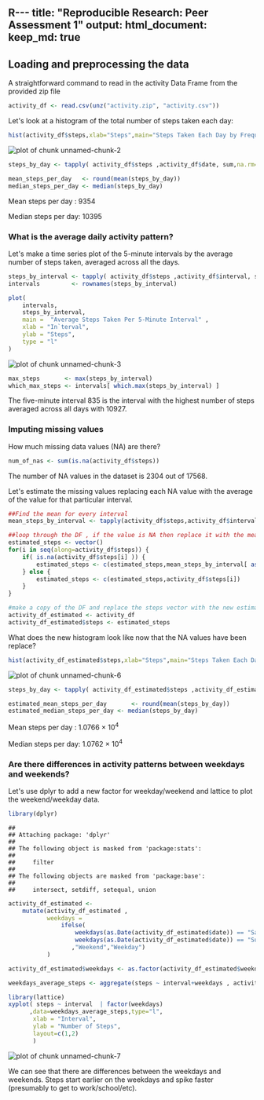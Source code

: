 R---
title: "Reproducible Research: Peer Assessment 1"
output: 
  html_document:
    keep_md: true
---


## Loading and preprocessing the data

A straightforward command to read in the activity Data Frame from the provided zip file

```r
activity_df <- read.csv(unz("activity.zip", "activity.csv"))
```


Let's look at a histogram of the total number of steps taken each day:


```r
hist(activity_df$steps,xlab="Steps",main="Steps Taken Each Day by Frequency")
```

![plot of chunk unnamed-chunk-2](figure/unnamed-chunk-2-1.png) 

```r
steps_by_day <- tapply( activity_df$steps ,activity_df$date, sum,na.rm=TRUE)

mean_steps_per_day   <- round(mean(steps_by_day))
median_steps_per_day <- median(steps_by_day)
```

Mean steps per day : 9354

Median steps per day: 10395






### What is the average daily activity pattern?

Let's make a time series plot of the 5-minute intervals by the average number of steps taken, averaged across all the days.


```r
steps_by_interval <- tapply( activity_df$steps ,activity_df$interval, sum,na.rm=TRUE)
intervals         <- rownames(steps_by_interval)

plot(
    intervals,
    steps_by_interval,
    main =  "Average Steps Taken Per 5-Minute Interval" ,
    xlab = "In`terval",
    ylab = "Steps",
    type = "l"
)
```

![plot of chunk unnamed-chunk-3](figure/unnamed-chunk-3-1.png) 

```r
max_steps       <- max(steps_by_interval)
which_max_steps <- intervals[ which.max(steps_by_interval) ]
```
The five-minute interval 835 is the interval with the highest number of steps averaged across all days with 10927.


### Imputing missing values

How much missing data values (NA) are there?


```r
num_of_nas <- sum(is.na(activity_df$steps))
```
The number of NA values in the dataset is 2304 out of 17568.


Let's estimate the missing values replacing each NA value with the average of the value for that particular interval.


```r
##Find the mean for every interval
mean_steps_by_interval <- tapply(activity_df$steps,activity_df$interval, function(x) { round(mean(x,na.rm=TRUE)) } )

##loop through the DF , if the value is NA then replace it with the mean value for that interval, else just copy
estimated_steps <- vector()
for(i in seq(along=activity_df$steps)) {
    if( is.na(activity_df$steps[i] )) {
        estimated_steps <- c(estimated_steps,mean_steps_by_interval[ as.character(activity_df[i,"interval" ]) ] )
    } else {
        estimated_steps <- c(estimated_steps,activity_df$steps[i])
    }
}

#make a copy of the DF and replace the steps vector with the new estimated steps
activity_df_estimated <- activity_df
activity_df_estimated$steps <- estimated_steps
```

What does the new histogram look like now that the NA values have been replace?


```r
hist(activity_df_estimated$steps,xlab="Steps",main="Steps Taken Each Day by Frequency")
```

![plot of chunk unnamed-chunk-6](figure/unnamed-chunk-6-1.png) 

```r
steps_by_day <- tapply( activity_df_estimated$steps ,activity_df_estimated$date, sum,na.rm=TRUE)

estimated_mean_steps_per_day       <- round(mean(steps_by_day))
estimated_median_steps_per_day <- median(steps_by_day)
```
Mean steps per day : 1.0766 &times; 10<sup>4</sup>

Median steps per day: 1.0762 &times; 10<sup>4</sup>




### Are there differences in activity patterns between weekdays and weekends?

Let's use dplyr to add a new factor for weekday/weekend and lattice to plot the weekend/weekday data.



```r
library(dplyr)
```

```
## 
## Attaching package: 'dplyr'
## 
## The following object is masked from 'package:stats':
## 
##     filter
## 
## The following objects are masked from 'package:base':
## 
##     intersect, setdiff, setequal, union
```

```r
activity_df_estimated <-
    mutate(activity_df_estimated ,
           weekdays =
               ifelse(
                   weekdays(as.Date(activity_df_estimated$date)) == "Saturday" |
                   weekdays(as.Date(activity_df_estimated$date)) == "Sunday" 
                  ,"Weekend","Weekday")
           )

activity_df_estimated$weekdays <- as.factor(activity_df_estimated$weekdays)

weekdays_average_steps <- aggregate(steps ~ interval+weekdays , activity_df_estimated , mean)

library(lattice)
xyplot( steps ~ interval  | factor(weekdays)
      ,data=weekdays_average_steps,type="l",
       xlab = "Interval",
       ylab = "Number of Steps",
       layout=c(1,2)
       )
```

![plot of chunk unnamed-chunk-7](figure/unnamed-chunk-7-1.png) 

We can see that there are differences between the weekdays and weekends.
Steps start earlier on the weekdays and spike faster (presumably to get to work/school/etc).

